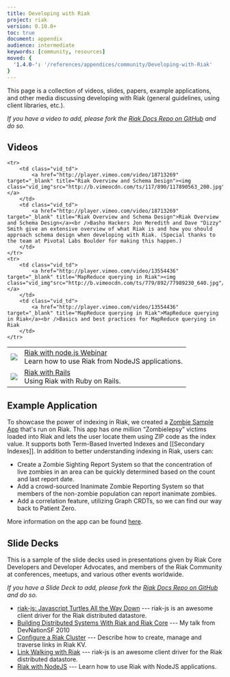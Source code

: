 ```yaml
---
title: Developing with Riak
project: riak
version: 0.10.0+
toc: true
document: appendix
audience: intermediate
keywords: [community, resources]
moved: {
  '1.4.0-': '/references/appendices/community/Developing-with-Riak'
}
---
```


This page is a collection of videos, slides, papers, example applications, and other media discussing developing with Riak (general guidelines, using client libraries, etc.).

_If you have a video to add, please fork the [Riak Docs Repo on GitHub](https://github.com/basho/basho_docs) and do so._

## Videos

<table class="vid_table">
	<tr>
	    <td class="vid_td">
	    	<a href="http://player.vimeo.com/video/21099379" target="_blank" title="Riak with node.js Webinar"><img class="vid_img"src="http://b.vimeocdn.com/ts/135/477/135477978_200.jpg"/></a>
	    </td>
	    <td class="vid_td">
	    	<a href="http://player.vimeo.com/video/21099379" target="_blank" title="Riak with node.js Webinar">Riak with node.js Webinar</a><br />Learn how to use Riak from NodeJS applications.
		</td>	    
	</tr>
	<tr>
	    <td class="vid_td">
	    	<a href="http://player.vimeo.com/video/13924929" target="_blank" title="Riak with Rails"><img class="vid_img"src="http://b.vimeocdn.com/ts/807/889/80788943_640.jpg"/></a>
	    </td>
	    <td class="vid_td">
	    	<a href="http://player.vimeo.com/video/13924929" target="_blank" title="Riak with Rails">Riak with Rails</a><br />Using Riak with Ruby on Rails.
		</td>
	</tr>

	<tr>
	    <td class="vid_td">
	    	<a href="http://player.vimeo.com/video/18713269" target="_blank" title="Riak Overview and Schema Design"><img class="vid_img"src="http://b.vimeocdn.com/ts/117/890/117890563_200.jpg"/></a>
	    </td>
	    <td class="vid_td">
	    	<a href="http://player.vimeo.com/video/18713269" target="_blank" title="Riak Overview and Schema Design">Riak Overview and Schema Design</a><br />Basho Hackers Jon Meredith and Dave "Dizzy" Smith give an extensive overview of what Riak is and how you should approach schema design when developing with Riak. (Special thanks to the team at Pivotal Labs Boulder for making this happen.) 
		</td>	    
	</tr>		
	<tr>
	    <td class="vid_td">
	    	<a href="http://player.vimeo.com/video/13554436" target="_blank" title="MapReduce querying in Riak"><img class="vid_img"src="http://b.vimeocdn.com/ts/779/892/77989230_640.jpg"/></a>
	    </td>
	    <td class="vid_td">
	    	<a href="http://player.vimeo.com/video/13554436" target="_blank" title="MapReduce querying in Riak">MapReduce querying in Riak</a><br />Basics and best practices for MapReduce querying in Riak
		</td>
	</tr>
</table>

## Example Application

To showcase the power of indexing in Riak, we created a [Zombie Sample App](http://zombies.samples.basho.com/) that's run on Riak. This app has one million “Zombielepsy” victims loaded into Riak and lets the user locate them using ZIP code as the index value. It supports both Term-Based Inverted Indexes and [[Secondary Indexes]]. In addition to better understanding indexing in Riak, users can:

* Create a Zombie Sighting Report System so that the concentration of live zombies in an area can be quickly determined based on the count and last report date.
* Add a crowd-sourced Inanimate Zombie Reporting System so that members of the non-zombie population can report inanimate zombies.
* Add a correlation feature, utilizing Graph CRDTs, so we can find our way back to Patient Zero.

More information on the app can be found [here](http://basho.com/indexing-the-zombie-apocalypse-with-riak/).

## Slide Decks

This is a sample of the slide decks used in presentations given by Riak Core Developers and Developer Advocates, and members of the Riak Community at conferences, meetups, and various other events worldwide.

_If you have a Slide Deck to add, please fork the [Riak Docs Repo on GitHub](https://github.com/basho/basho_docs) and do so._

* [riak-js: Javascript Turtles All the Way Down](http://www.slideshare.net/seancribbs/riakjs-javascript-turtles-all-the-way-down) --- riak-js is an awesome client driver for the Riak distributed datastore.
* [Building Distributed Systems With Riak and Riak Core](http://www.slideshare.net/argv0/riak-coredevnation) --- My talk from DevNationSF 2010 
* [Configure a Riak Cluster](http://www.slideshare.net/mbbx6spp/link-walking-with-riak) --- Describe how to create, manage and traverse links in Riak KV. 
* [Link Walking with Riak](http://www.slideshare.net/seancribbs/riakjs-javascript-turtles-all-the-way-down) --- riak-js is an awesome client driver for the Riak distributed datastore.
* [Riak with NodeJS](http://www.slideshare.net/seancribbs/riak-with-nodejs) --- Learn how to use Riak with NodeJS applications.
